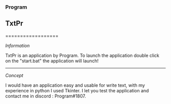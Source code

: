 ### Program
## TxtPr 

==================

_Information_

TxtPr is an application by Program. To launch the application double click on the "start.bat" the application will launch!

------------------

_Concept_

I would have an application easy and usable for write text, with my experience in python I used Tkinter.
I let you test the application and contact me in discord : Program#1807.